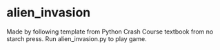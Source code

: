 # alien_invasion
 Made by following template from Python Crash Course textbook from no starch press. 
Run alien_invasion.py to play game.
